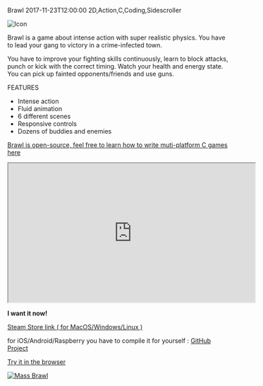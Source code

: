 Brawl
2017-11-23T12:00:00
2D,Action,C,Coding,Sidescroller

![Icon](/images/brawl_icon.png)

Brawl is a game about intense action with super realistic physics. You have to lead your gang to victory in a crime-infected town.

You have to improve your fighting skills continuously, learn to block attacks, punch or kick with the correct timing. Watch your health and energy state. You can pick up fainted opponents/friends and use guns.

FEATURES

- Intense action<br>
- Fluid animation<br>
- 6 different scenes<br>
- Responsive controls<br>
- Dozens of buddies and enemies<br>

<a href="https://github.com/milgra/brawl" target="_blank">Brawl is open-source, feel free to learn how to write muti-platform C games here</a> 

<iframe width="560" height="315" src="https://www.youtube.com/embed/Mss_YiEboMs" allow="accelerometer; autoplay; encrypted-media; gyroscope; picture-in-picture; fullscreen"></iframe>

**I want it now!**

<a href="https://store.steampowered.com/app/1007820/Brawl/">Steam Store link ( for MacOS/Windows/Linux )</a>

for iOS/Android/Raspberry you have to compile it for yourself : [GitHub Project](https://github.com/milgra/brawl)



<a href="http://milgra.com/brawl" target="_blank">Try it in the browser</a>

<a href="https://www.indiedb.com/games/mass-brawl" title="View Mass Brawl on Indie DB" target="_blank"><img src="https://button.indiedb.com/popularity/medium/games/69672.png" alt="Mass Brawl" /></a>